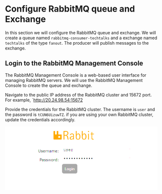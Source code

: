 # Configure RabbitMQ queue and Exchange

In this section we will configure the RabbitMQ queue and exchange. We will create a queue named `rabbitmq-consumer-techtalks` and a exchange named `techtalks` of the type `fanout`. The producer will publish messages to the exchange.

## Login to the RabbitMQ Management Console

The RabbitMQ Management Console is a web-based user interface for managing RabbitMQ servers. We will use the RabbitMQ Management Console to create the queue and exchange.

Navigate to the public IP address of the RabbitMQ cluster and 15672 port. For example, `http://20.24.98.54:15672

Provide the credentials for the RabbitMQ cluster. The username is `user` and the password is `tCUN6UizuwTZ`. if you are using your own RabbitMQ cluster, update the credentials accordingly.

![RabbitMQ Management Console](/images/rabbitmq-management-console.png)
